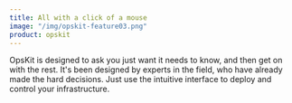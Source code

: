 ```yaml
---
title: All with a click of a mouse
image: "/img/opskit-feature03.png"
product: opskit
---
```


OpsKit is designed to ask you just want it needs to know, and then get on with the rest. It's been designed by experts in the field, who have already made the hard decisions. Just use the intuitive interface to deploy and control your infrastructure.
